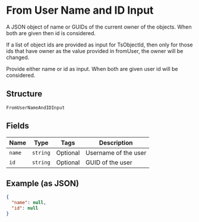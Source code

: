 
# From User Name and ID Input

A JSON object of name or GUIDs of the current owner of the objects. When both are given then id is considered.

If a list of object ids are provided as input for TsObjectId, then only for those ids that have owner as the value provided in fromUser, the owner will be changed.

Provide either name or id as input. When both are given user id will be considered.

## Structure

`FromUserNameAndIDInput`

## Fields

| Name | Type | Tags | Description |
|  --- | --- | --- | --- |
| `name` | `string` | Optional | Username of the user |
| `id` | `string` | Optional | GUID of the user |

## Example (as JSON)

```json
{
  "name": null,
  "id": null
}
```

